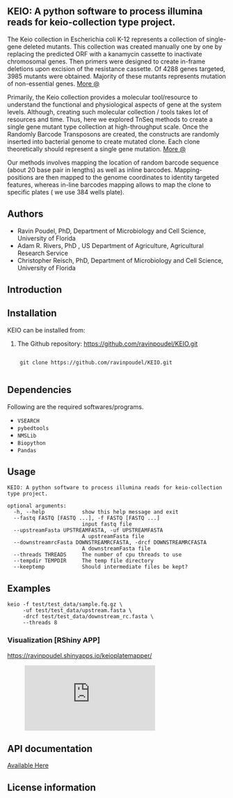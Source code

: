 ## KEIO: A python software to process illumina reads for keio-collection type project.

The Keio collection in Escherichia coli K-12 represents a collection of single-gene deleted mutants. This collection was created manually one by one by replacing the predicted ORF with a kanamycin cassette to inactivate chromosomal genes. Then primers were designed to create in-frame deletions upon excision of the resistance cassette. Of 4288 genes targeted, 3985 mutants were obtained. Majority of these mutants represents mutation of non-essential genes. [More @](https://www.ncbi.nlm.nih.gov/pmc/articles/PMC1681482/pdf/msb4100050.pdf)

Primarily, the Keio collection provides a molecular tool/resource to understand the functional and physiological aspects of gene at the system levels. Although, creating such molecular collection / tools takes lot of resources and time. Thus, here we explored TnSeq methods to create a single gene mutant type collection at high-throughput scale. Once the Randomly Barcode Transposons are created, the constructs are randomly inserted into bacterial genome to create mutated clone. Each clone theoretically should represent a single gene mutation. [More @](https://mbio.asm.org/content/6/3/e00306-15)

Our methods involves mapping the location of random barcode sequence (about 20 base pair in lengths) as well as inline barcodes. Mapping-positions are then mapped to the genome coordinates to identity targeted features, whereas in-line barcodes mapping allows to map the clone to specific plates ( we use 384 wells plate).




## Authors

* Ravin Poudel, PhD, Department of Microbiology and Cell Science, University of Florida
* Adam R. Rivers, PhD , US Department of Agriculture, Agricultural Research Service
* Christopher Reisch, PhD, Department of Microbiology and Cell Science, University of Florida


## Introduction



## Installation

KEIO can be installed from:

1. The Github repository: https://github.com/ravinpoudel/KEIO.git

```{bash}

    git clone https://github.com/ravinpoudel/KEIO.git
    
```


## Dependencies

Following are the required softwares/programs.


* ``VSEARCH``
* ``pybedtools``
* ``NMSLib``
* ``Biopython``
* ``Pandas``


## Usage

```
KEIO: A python software to process illumina reads for keio-collection type project.

optional arguments:
  -h, --help            show this help message and exit
  --fastq FASTQ [FASTQ ...], -f FASTQ [FASTQ ...]
                        input fastq file
  --upstreamFasta UPSTREAMFASTA, -uf UPSTREAMFASTA
                        A upstreamFasta file
  --downstreamrcFasta DOWNSTREAMRCFASTA, -drcf DOWNSTREAMRCFASTA
                        A downstreamFasta file
  --threads THREADS     The number of cpu threads to use
  --tempdir TEMPDIR     The temp file directory
  --keeptemp            Should intermediate files be kept?

```

## Examples


```{bash}
keio -f test/test_data/sample.fq.gz \
     -uf test/test_data/upstream.fasta \
     -drcf test/test_data/downstream_rc.fasta \
     --threads 8

```

### Visualization [RShiny APP]
https://ravinpoudel.shinyapps.io/keioplatemapper/



<!-- blank line -->
<figure class="video_container">
  <iframe src="https://www.youtube.com/embed/enMumwvLAug" frameborder="0" allowfullscreen="true"> </iframe>
</figure>
<!-- blank line -->


## API documentation

[Available Here](https://ravinpoudel.github.io/KEIO/)


## License information

